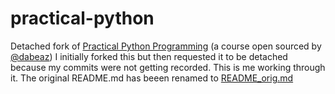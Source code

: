 # practical-python
Detached fork of [Practical Python Programming](https://dabeaz-course.github.io/practical-python/) (a course open sourced by [@dabeaz](https://github.com/dabeaz))
I initially forked this but then requested it to be detached because my commits were not getting recorded. This is me working through it. The original README.md has beeen renamed to [README_orig.md](https://github.com/dtrik/practical-python/blob/master/README_orig.md)
